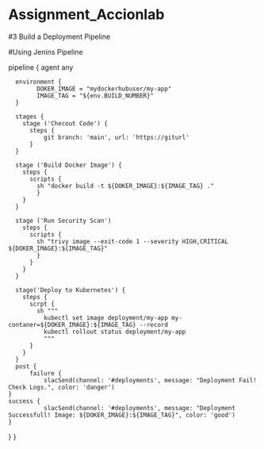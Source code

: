 # Assignment_Accionlab
#3 Build a Deployment Pipeline

#Using Jenins Pipeline


pipeline {
      agent any

      environment {
            DOKER_IMAGE = "mydockerhubuser/my-app"
            IMAGE_TAG = "${env.BUILD_NUMBER}"
      }

      stages {
        stage ('Checout Code') {
          steps {
              git branch: 'main', url: 'https://giturl'
          }
      }

      stage ('Build Docker Image') {
        steps {
          scripts {
            sh "docker build -t ${DOKER_IMAGE}:${IMAGE_TAG} ."
            }
        }
      }

      stage ('Run Security Scan')
        steps {
          scripts {
            sh "trivy image --exit-code 1 --severity HIGH,CRITICAL ${DOKER_IMAGE}:${IMAGE_TAG}"
            }
          }
        }
      }

      stage('Deploy to Kubernetes') {
        steps {
          scrpt {
            sh """
              kubectl set image deployment/my-app my-contaner=${DOKER_IMAGE}:${IMAGE_TAG} --record
              kubectl rollout status deployment/my-app
              """
          }
        }
      }
      post {
          failure {
              slacSend(channel: '#deployments', message: "Deployment Fail! Check Logs.", color: 'danger')
    }
    success {
              slacSend(channel: '#deployments', message: "Deployment Successfull! Image: ${DOKER_IMAGE}:${IMAGE_TAG}", color: 'good')
    }
  }
}
